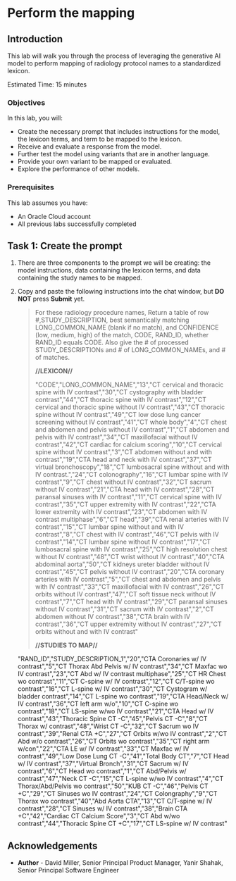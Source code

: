 # Perform the mapping

## Introduction

This lab will walk you through the process of leveraging the generative AI model to perform mapping of radiology protocol names to a standardized lexicon.

Estimated Time: 15 minutes

### Objectives

In this lab, you will:

* Create the necessary prompt that includes instructions for the model, the lexicon terms, and term to be mapped to the lexicon.
* Receive and evaluate a response from the model.
* Further test the model using variants that are in another language.
* Provide your own variant to be mapped or evaluated.
* Explore the performance of other models.

### Prerequisites

This lab assumes you have:

* An Oracle Cloud account
* All previous labs successfully completed

## Task 1: Create the prompt

1. There are three components to the prompt we will be creating: the model instructions, data containing the lexicon terms, and data containing the study names to be mapped.  

1. Copy and paste the following instructions into the chat window, but **DO NOT** press **Submit** yet.
    >For these radiology procedure names, Return a table of row #,STUDY_DESCRIPTION, best semantically matching LONG_COMMON_NAME (blank if no match), and CONFIDENCE (low, medium, high) of the match, CODE, RAND_ID,  whether RAND_ID equals CODE.  Also give the # of processed STUDY_DESCRIPTIONs and # of LONG_COMMON_NAMEs, and # of matches.
    >
    >**//LEXICON//**
    >
    >"CODE","LONG_COMMON_NAME","13","CT cervical and thoracic spine with IV contrast","30","CT cystography with bladder contrast","44","CT thoracic spine with IV contrast","12","CT cervical and thoracic spine without IV contrast","43","CT thoracic spine without IV contrast","49","CT low dose lung cancer screening without IV contrast","41","CT whole body","4","CT chest and abdomen and pelvis without IV contrast","1","CT abdomen and pelvis with IV contrast","34","CT maxillofacial without IV contrast","42","CT cardiac for calcium scoring","10","CT cervical spine without IV contrast","3","CT abdomen without and with contrast","19","CTA head and neck with IV contrast","37","CT virtual bronchoscopy","18","CT lumbosacral spine without and with IV contrast.","24","CT colonography","16","CT lumbar spine with IV contrast","9","CT chest without IV contrast","32","CT sacrum without IV contrast","21","CTA head with IV contrast","28","CT paransal sinuses with IV contrast","11","CT cervical spine with IV contrast","35","CT upper extremity with IV contrast","22","CTA lower extremity with IV contrast","23","CT abdomen with IV contrast multiphase","6","CT head","39","CTA renal arteries with IV contrast","15","CT lumbar spine without and with IV contrast","8","CT chest with IV contrast","46","CT pelvis with IV contrast","14","CT lumbar spine without IV contrast","17","CT lumbosacral spine with IV contrast","25","CT high resolution chest without IV contrast","48","CT wrist without IV contrast","40","CTA abdominal aorta","50","CT kidneys ureter bladder without IV contrast","45","CT pelvis without IV contrast","20","CTA coronary arteries with IV contrast","5","CT chest and abdomen and pelvis with IV contrast","33","CT maxillofacial with IV contrast","26","CT orbits without IV contrast","47","CT soft tissue neck without IV contrast","7","CT head with IV contrast","29","CT paransal sinuses without IV contrast","31","CT sacrum with IV contrast","2","CT abdomen without IV contrast","38","CTA brain with IV contrast","36","CT upper extremity without IV contrast","27","CT orbits without and with IV contrast"
    >
    >**//STUDIES TO MAP//**
    >
    "RAND_ID","STUDY_DESCRIPTION_1","20","CTA Coronaries w/ IV contrast","5","CT Thorax Abd Pelvis w/ IV contrast","34","CT Maxfac wo IV contrast","23","CT Abd w/ IV contrast multiphase","25","CT HR Chest wo contrast","11","CT C-spine w/ IV contrast","12","CT C/T-spine wo contrast","16","CT L-spine w/ IV contrast","30","CT Cystogram w/ bladder contrast","14","CT L-spine wo contrast","19","CTA Head/Neck w/ IV contrast","36","CT left arm w/o","10","CT C-spine wo contrast","18","CT LS-spine w/wo IV contrast","21","CTA Head w/ IV contrast","43","Thoracic Spine CT -C","45","Pelvis CT -C","8","CT Thorax w/ contrast","48","Wrist CT -C","32","CT Sacrum wo IV contrast","39","Renal CTA +C","27","CT Orbits w/wo IV contrast","2","CT Abd w/o contrast","26","CT Orbits wo contrast","35","CT right arm w/con","22","CTA LE w/ IV contrast","33","CT Maxfac w/ IV contrast","49","Low Dose Lung CT -C","41","Total Body CT","7","CT Head w/ IV contrast","37","Virtual Bronch","31","CT Sacrum w/ IV contrast","6","CT Head wo contrast","1","CT Abd/Pelvis w/ contrast","47","Neck CT -C","15","CT L-spine w/wo IV contrast","4","CT Thorax/Abd/Pelvis wo contrast","50","KUB CT -C","46","Pelvis CT +C","29","CT Sinuses wo IV contrast","24","CT Colongraphy","9","CT Thorax wo contrast","40","Abd Aorta CTA","13","CT C/T-spine w/ IV contrast","28","CT Sinuses w/ IV contrast","38","Brain CTA +C","42","Cardiac CT Calcium Score","3","CT Abd w/wo contrast","44","Thoracic Spine CT +C","17","CT LS-spine w/ IV contrast"



## Acknowledgements

* **Author** - David Miller, Senior Principal Product Manager, Yanir Shahak, Senior Principal Software Engineer
